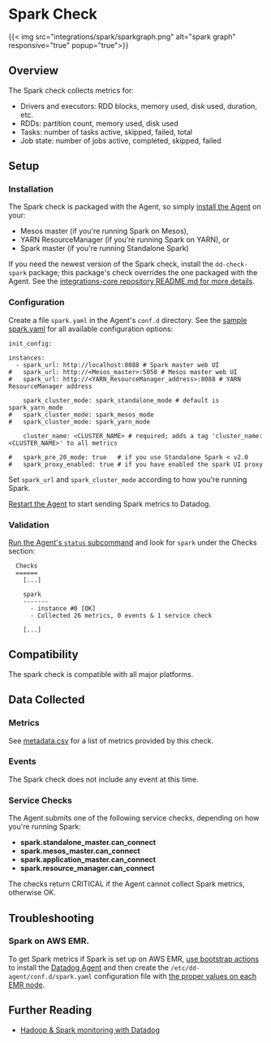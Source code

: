 # Spark Check
{{< img src="integrations/spark/sparkgraph.png" alt="spark graph" responsive="true" popup="true">}}
## Overview

The Spark check collects metrics for:

- Drivers and executors: RDD blocks, memory used, disk used, duration, etc.
- RDDs: partition count, memory used, disk used
- Tasks: number of tasks active, skipped, failed, total
- Job state: number of jobs active, completed, skipped, failed

## Setup
### Installation

The Spark check is packaged with the Agent, so simply [install the Agent](https://app.datadoghq.com/account/settings#agent) on your:

- Mesos master (if you're running Spark on Mesos),
- YARN ResourceManager (if you're running Spark on YARN), or
- Spark master (if you're running Standalone Spark)


If you need the newest version of the Spark check, install the `dd-check-spark` package; this package's check overrides the one packaged with the Agent. See the [integrations-core repository README.md for more details](https://docs.datadoghq.com/agent/faq/install-core-extra/).

### Configuration

Create a file `spark.yaml` in the Agent's `conf.d` directory. See the [sample spark.yaml](https://github.com/DataDog/integrations-core/blob/master/spark/conf.yaml.example) for all available configuration options:

```
init_config:

instances:
  - spark_url: http://localhost:8088 # Spark master web UI
#   spark_url: http://<Mesos_master>:5050 # Mesos master web UI
#   spark_url: http://<YARN_ResourceManager_address>:8088 # YARN ResourceManager address

    spark_cluster_mode: spark_standalone_mode # default is spark_yarn_mode
#   spark_cluster_mode: spark_mesos_mode
#   spark_cluster_mode: spark_yarn_mode

    cluster_name: <CLUSTER_NAME> # required; adds a tag 'cluster_name:<CLUSTER_NAME>' to all metrics

#   spark_pre_20_mode: true   # if you use Standalone Spark < v2.0
#   spark_proxy_enabled: true # if you have enabled the spark UI proxy
```

Set `spark_url` and `spark_cluster_mode` according to how you're running Spark.

[Restart the Agent](https://docs.datadoghq.com/agent/faq/agent-commands/#start-stop-restart-the-agent) to start sending Spark metrics to Datadog.

### Validation

[Run the Agent's `status` subcommand](https://docs.datadoghq.com/agent/faq/agent-commands/#agent-status-and-information) and look for `spark` under the Checks section:

```
  Checks
  ======
    [...]

    spark
    -------
      - instance #0 [OK]
      - Collected 26 metrics, 0 events & 1 service check

    [...]
```

## Compatibility

The spark check is compatible with all major platforms.

## Data Collected
### Metrics
See [metadata.csv](https://github.com/DataDog/integrations-core/blob/master/spark/metadata.csv) for a list of metrics provided by this check.

### Events
The Spark check does not include any event at this time.

### Service Checks
The Agent submits one of the following service checks, depending on how you're running Spark:

- **spark.standalone_master.can_connect**
- **spark.mesos_master.can_connect**
- **spark.application_master.can_connect**
- **spark.resource_manager.can_connect**

The checks return CRITICAL if the Agent cannot collect Spark metrics, otherwise OK.

## Troubleshooting
### Spark on AWS EMR.

To get Spark metrics if Spark is set up on AWS EMR, [use bootstrap actions](https://docs.aws.amazon.com/emr/latest/ManagementGuide/emr-plan-bootstrap.html) to install the [Datadog Agent](https://docs.datadoghq.com/agent/) and then create the `/etc/dd-agent/conf.d/spark.yaml` configuration file with [the proper values on each EMR node](https://docs.aws.amazon.com/emr/latest/ManagementGuide/emr-connect-master-node-ssh.html).

## Further Reading

* [Hadoop & Spark monitoring with Datadog](https://www.datadoghq.com/blog/monitoring-spark/)
